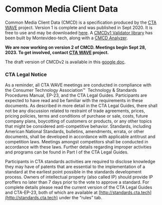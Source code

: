 # Common Media Client Data
Common Media Client Data (CMCD) is a specification produced by the [CTA WAVE](https://cta.tech/Resources/Standards/WAVE-Project) project.  Version 1 is complete and was published in Sept 2020. It is free to use and may be downloaded [here](https://cdn.cta.tech/cta/media/media/resources/standards/pdfs/cta-5004-final.pdf?_ga=2.180916711.1119750098.1626271992-573176482.1621525992). A [CMCDv1 Validator library](https://github.com/montevideo-tech/cmcd-validator) has been built by Montevideo-tech, along with a [CMCD Analyzer](https://github.com/montevideo-tech/cmcd-analyzer).

**We are now working on version 2 of CMCD. Meetings begin Sept 28, 2023. To get involved, contact [CTA WAVE](https://www.cta.tech/Resources/Standards/WAVE-Project) project.**

The draft version of CMCDv2 is available in this [google doc](https://docs.google.com/document/d/1isrbeAuauUwjTDUJCxJVltxls_qrFFx7). 

### CTA Legal Notice
As a reminder, all CTA WAVE meetings are conducted in compliance with the Consumer Technology Association™  Technology & Standards Procedures Manual, EP-23, and the CTA Legal Guides. Participants are expected to have read and be familiar with the requirements in these documents. As described in more detail in the CTA Legal Guides, there shall not be any discussion related to restraint of trade agreements, prices, pricing policies, terms and conditions of purchase or sale, costs, future company plans, boycotting of customers or products, or any other topics that might be considered anti-competitive behavior. Standards, including American National Standards, bulletins, amendments, errata, or other documents, shall be developed in accordance with applicable antitrust and competition laws. Meetings amongst competitors shall be conducted in accordance with these laws. Further details regarding improper activities and programs can be found in Part I of the CTA Legal Guides.

Participants in CTA standards activities are required to disclose knowledge they may have of patents that are essential to the implementation of a standard at the earliest point possible in the standards development process. Owners of intellectual property (also called IP) should provide IP proffers no later than 7 days prior to the vote to approve a standard. For complete details please read the current version of the CTA Legal Guides and CTA-EP-23, both of which are available at [http://standards.cta.tech](http://standards.cta.tech) under the “rules” tab.







